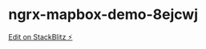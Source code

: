 # ngrx-mapbox-demo-8ejcwj

[Edit on StackBlitz ⚡️](https://stackblitz.com/edit/ngrx-mapbox-demo-8ejcwj)
